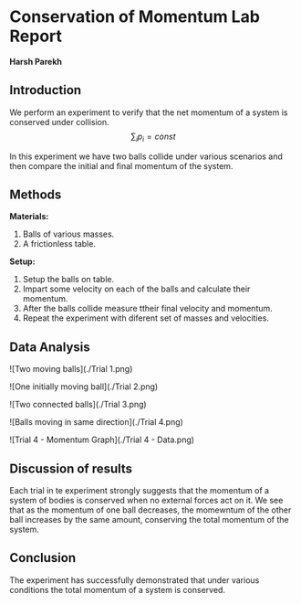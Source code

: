 # Conservation of Momentum Lab Report

__Harsh Parekh__

## Introduction
We perform an experiment to verify that the net momentum of a system is conserved under collision.
$$
    \sum_i p_i = const 
$$

In this experiment we have two balls collide under various scenarios and then compare the initial and final momentum of the system.

## Methods
__Materials:__

1. Balls of various masses.
2. A frictionless table.

__Setup:__

1. Setup the balls on table.
2. Impart some velocity on each of the balls and calculate their momentum.
3. After the balls collide measure ttheir final velocity and momentum.
4. Repeat the experiment with diferent set of masses and velocities.

## Data Analysis

![Two moving balls](./Trial 1.png)

![One initially moving ball](./Trial 2.png)

![Two connected balls](./Trial 3.png)

![Balls moving in same direction](./Trial 4.png)

![Trial 4 - Momentum Graph](./Trial 4 - Data.png)

## Discussion of results
Each trial in te experiment strongly suggests that the momentum of a system of bodies is conserved when no external forces act on it.
We see that as the momentum of one ball decreases, the momewntum of the other ball increases by the same amount, conserving the total momentum of the system.

## Conclusion
The experiment has successfully demonstrated that under various conditions the total momentum of a system is conserved.



